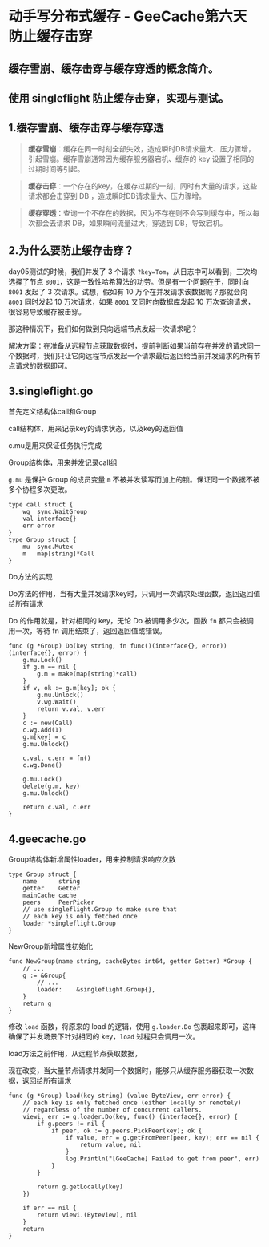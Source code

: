 # 动手写分布式缓存 - GeeCache第六天 防止缓存击穿

## 缓存雪崩、缓存击穿与缓存穿透的概念简介。

## 使用 singleflight 防止缓存击穿，实现与测试。

## 1.缓存雪崩、缓存击穿与缓存穿透

> **缓存雪崩**：缓存在同一时刻全部失效，造成瞬时DB请求量大、压力骤增，引起雪崩。缓存雪崩通常因为缓存服务器宕机、缓存的 key 设置了相同的过期时间等引起。

> **缓存击穿**：一个存在的key，在缓存过期的一刻，同时有大量的请求，这些请求都会击穿到 DB ，造成瞬时DB请求量大、压力骤增。

> **缓存穿透**：查询一个不存在的数据，因为不存在则不会写到缓存中，所以每次都会去请求 DB，如果瞬间流量过大，穿透到 DB，导致宕机。

## 2.为什么要防止缓存击穿？

day05测试的时候，我们并发了 3 个请求 `?key=Tom`，从日志中可以看到，三次均选择了节点 `8001`，这是一致性哈希算法的功劳。但是有一个问题在于，同时向 `8001` 发起了 3 次请求。试想，假如有 10 万个在并发请求该数据呢？那就会向 `8001` 同时发起 10 万次请求，如果 `8001` 又同时向数据库发起 10 万次查询请求，很容易导致缓存被击穿。

那这种情况下，我们如何做到只向远端节点发起一次请求呢？

解决方案：在准备从远程节点获取数据时，提前判断如果当前存在并发的请求同一个数据时，我们只让它向远程节点发起一个请求最后返回给当前并发请求的所有节点请求的数据即可。

## 3.singleflight.go

首先定义结构体call和Group

call结构体，用来记录key的请求状态，以及key的返回值

c.mu是用来保证任务执行完成

Group结构体，用来并发记录call组

`g.mu` 是保护 Group 的成员变量 `m` 不被并发读写而加上的锁。保证同一个数据不被多个协程多次更改。

```
type call struct {
    wg  sync.WaitGroup
    val interface{}
    err error
}
type Group struct {
    mu  sync.Mutex
    m   map[string]*Call
}
```

Do方法的实现

Do方法的作用，当有大量并发请求key时，只调用一次请求处理函数，返回返回值给所有请求

Do 的作用就是，针对相同的 key，无论 Do 被调用多少次，函数 `fn` 都只会被调用一次，等待 fn 调用结束了，返回返回值或错误。

```
func (g *Group) Do(key string, fn func()(interface{}, error)) (interface{}, error) {
    g.mu.Lock()
    if g.m == nil {
        g.m = make(map[string]*call)
    }
    if v, ok := g.m[key]; ok {
        g.mu.Unlock()
        v.wg.Wait()
        return v.val, v.err
    }
    c := new(Call)
    c.wg.Add(1)
    g.m[key] = c
    g.mu.Unlock()
    
    c.val, c.err = fn()
    c.wg.Done()
    
    g.mu.Lock()
    delete(g.m, key)
    g.mu.Unlock()
    
    return c.val, c.err
}
```

## 4.geecache.go

Group结构体新增属性loader，用来控制请求响应次数

```
type Group struct {
	name      string
	getter    Getter
	mainCache cache
	peers     PeerPicker
	// use singleflight.Group to make sure that
	// each key is only fetched once
	loader *singleflight.Group
}
```

NewGroup新增属性初始化

```
func NewGroup(name string, cacheBytes int64, getter Getter) *Group {
    // ...
	g := &Group{
        // ...
		loader:    &singleflight.Group{},
	}
	return g
}
```

修改 `load` 函数，将原来的 load 的逻辑，使用 `g.loader.Do` 包裹起来即可，这样确保了并发场景下针对相同的 key，`load` 过程只会调用一次。

load方法之前作用，从远程节点获取数据，

现在改变，当大量节点请求并发同一个数据时，能够只从缓存服务器获取一次数据，返回给所有请求

```
func (g *Group) load(key string) (value ByteView, err error) {
	// each key is only fetched once (either locally or remotely)
	// regardless of the number of concurrent callers.
	viewi, err := g.loader.Do(key, func() (interface{}, error) {
		if g.peers != nil {
			if peer, ok := g.peers.PickPeer(key); ok {
				if value, err = g.getFromPeer(peer, key); err == nil {
					return value, nil
				}
				log.Println("[GeeCache] Failed to get from peer", err)
			}
		}

		return g.getLocally(key)
	})

	if err == nil {
		return viewi.(ByteView), nil
	}
	return
}
```

